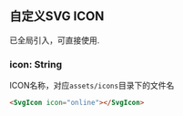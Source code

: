 ## 自定义SVG ICON
已全局引入，可直接使用.   

### icon: String
ICON名称，对应`assets/icons`目录下的文件名

``` html
<SvgIcon icon="online"></SvgIcon>
```